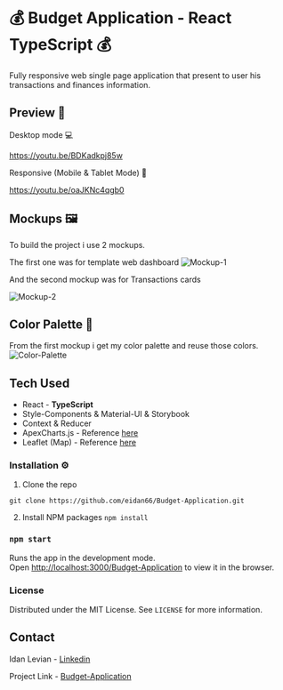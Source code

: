 # 💰 Budget Application - React TypeScript 💰

Fully responsive web single page application that present to user his transactions and finances information.

## Preview 🎥

Desktop mode 💻

https://youtu.be/BDKadkpj85w

Responsive (Mobile & Tablet Mode) 📱

https://youtu.be/oaJKNc4qgb0

## Mockups 🖼

To build the project i use 2 mockups.

The first one was for template web dashboard
![Mockup-1](https://user-images.githubusercontent.com/41434778/107682721-5ec25900-6ca9-11eb-8a0d-e6b97acd6480.png)

And the second mockup was for Transactions cards

![Mockup-2](https://user-images.githubusercontent.com/41434778/107683552-5f0f2400-6caa-11eb-9536-d5dd14aa0528.png)

## Color Palette 🎨

From the first mockup i get my color palette and reuse those colors.
![Color-Palette](https://user-images.githubusercontent.com/41434778/107683859-c3ca7e80-6caa-11eb-918a-57e77ca6916c.png)

## Tech Used

- React - **TypeScript**
- Style-Components & Material-UI & Storybook
- Context & Reducer
- ApexCharts.js - Reference [here](https://apexcharts.com/)
- Leaflet (Map) - Reference [here](https://leafletjs.com/)

### Installation ⚙

1. Clone the repo

`git clone https://github.com/eidan66/Budget-Application.git`

2. Install NPM packages
   `npm install`

### `npm start`

Runs the app in the development mode.\
Open [http://localhost:3000/Budget-Application](http://localhost:3000/Budget-Application) to view it in the browser.

### License

Distributed under the MIT License. See `LICENSE` for more information.

## Contact

Idan Levian - [Linkedin](https://www.linkedin.com/in/idanlevian/)

Project Link - [Budget-Application](https://eidan66.github.io/Budget-Application/)
